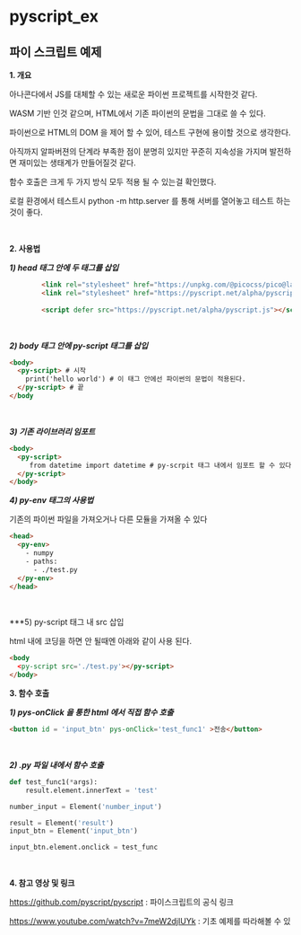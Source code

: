 # pyscript_ex
## 파이 스크립트 예제

**1. 개요**  

아나콘다에서 JS를 대체할 수 있는 새로운 파이썬 프로젝트를 시작한것 같다.


WASM 기반 인것 같으며, HTML에서 기존 파이썬의 문법을 그대로 쓸 수 있다.

파이썬으로 HTML의 DOM 을 제어 할 수 있어, 테스트 구현에 용이할 것으로 생각한다.

아직까지 알파버젼의 단계라 부족한 점이 분명히 있지만 꾸준히 지속성을 가지며 발전하면 재미있는 생태계가 만들어질것 같다.

함수 호출은 크게 두 가지 방식 모두 적용 될 수 있는걸 확인했다.  

로컬 환경에서 테스트시 python -m http.server 를 통해 서버를 열어놓고 테스트 하는것이 좋다.
  
<br>

**2. 사용법**

***1) head 태그 안에 두 태그를 삽입***
```html
        <link rel="stylesheet" href="https://unpkg.com/@picocss/pico@latest/css/pico.min.css" />
        <link rel="stylesheet" href="https://pyscript.net/alpha/pyscript.css" /> # css는 취향껏 설정 두번째가 파이스크립트 공식 css
        
        <script defer src="https://pyscript.net/alpha/pyscript.js"></script>
```

<br>

***2) body 태그 안에 py-script 태그를 삽입***

```html
<body>
  <py-script> # 시작
    print('hello world') # 이 태그 안에선 파이썬의 문법이 적용된다.
  </py-script> # 끝
</body
```

<br>

***3) 기존 라이브러리 임포트***

```html
<body>
  <py-script>
     from datetime import datetime # py-scrpit 태그 내에서 임포트 할 수 있다.
  </py-script>
</body>
```

***4) py-env 태그의 사용법***  

기존의 파이썬 파일을 가져오거나 다른 모듈을 가져올 수 있다  
```html
<head>
  <py-env>
    - numpy
    - paths:
      - ./test.py
  </py-env>
</head>
```

<br>

***5) py-script 태그 내 src 삽입

html 내에 코딩을 하면 안 될때엔 아래와 같이 사용 된다.

```html
<body
  <py-script src='./test.py'></py-script>
</body>
```


**3. 함수 호출**

***1) pys-onClick 을 통한 html 에서 직접 함수 호출***
```html
<button id = 'input_btn' pys-onClick='test_func1' >전송</button>
```
<br>  


***2) .py 파일 내에서 함수 호출***
```python
def test_func1(*args):
    result.element.innerText = 'test'

number_input = Element('number_input')

result = Element('result')
input_btn = Element('input_btn')

input_btn.element.onclick = test_func
```

<br>

**4. 참고 영상 및 링크**

https://github.com/pyscript/pyscript : 파이스크립트의 공식 링크

https://www.youtube.com/watch?v=7meW2djIUYk : 기초 예제를 따라해볼 수 있
